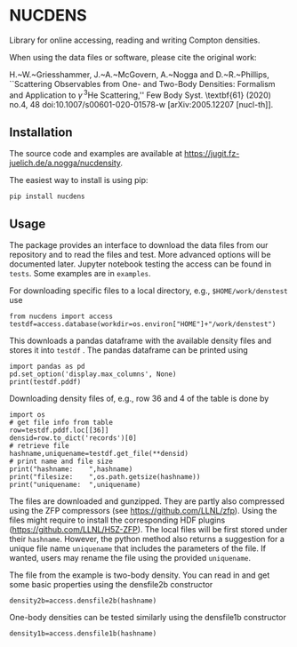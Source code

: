 # NUCDENS

Library for online accessing, reading and writing Compton densities.

When using the data files or software, please cite the original work:

H.~W.~Griesshammer, J.~A.~McGovern, A.~Nogga and D.~R.~Phillips,
``Scattering Observables from One- and Two-Body Densities: Formalism and Application to $\gamma\,{}^3$He Scattering,''
Few Body Syst. \textbf{61} (2020) no.4, 48 doi:10.1007/s00601-020-01578-w [arXiv:2005.12207 [nucl-th]].

## Installation 

The source code and examples are available at 
https://jugit.fz-juelich.de/a.nogga/nucdensity.

The easiest way to install is using pip: 
```
pip install nucdens 
```

## Usage
The package provides an interface to download the data files from our repository and to read the files and test. More advanced options will be documented later. Jupyter notebook testing the access can be found in `tests`. Some examples are in  `examples`.

For downloading specific files to a local directory, e.g.,  `$HOME/work/denstest` use 
```
from nucdens import access
testdf=access.database(workdir=os.environ["HOME"]+"/work/denstest")
```
This downloads a pandas dataframe with the available density files and stores it into  `testdf` . The pandas dataframe can be printed using 
```
import pandas as pd  
pd.set_option('display.max_columns', None)
print(testdf.pddf)
```

Downloading density files of, e.g., row 36 and 4 of the table is done by 
```
import os 
# get file info from table 
row=testdf.pddf.loc[[36]]
densid=row.to_dict('records')[0]
# retrieve file
hashname,uniquename=testdf.get_file(**densid)
# print name and file size 
print("hashname:    ",hashname)
print("filesize:    ",os.path.getsize(hashname))
print("uniquename:  ",uniquename)
```
The files are downloaded and gunzipped. They are partly also compressed using the ZFP compressors (see https://github.com/LLNL/zfp). Using the files might require to install the corresponding HDF plugins (https://github.com/LLNL/H5Z-ZFP). The local files will be first stored under their `hashname`. However, the python method also returns a suggestion for a unique file name `uniquename` that includes the parameters of the file.  If wanted, users may rename the file using the provided `uniquename`. 

The file from the example is two-body density. You can read in and get some basic properties using the densfile2b constructor
```
density2b=access.densfile2b(hashname)
```

One-body densities can be tested similarly using the densfile1b constructor
```
density1b=access.densfile1b(hashname)
```









